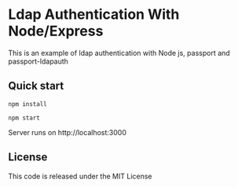 #  Ldap Authentication With Node/Express

This is an example of ldap authentication with Node js, passport and passport-ldapauth

## Quick start

```
npm install 

npm start
```

Server runs on http://localhost:3000

## License
This code is released under the MIT License